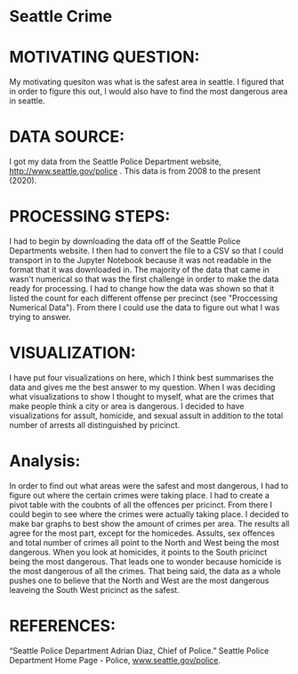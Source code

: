 # Seattle Crime
# MOTIVATING QUESTION:
My motivating quesiton was what is the safest area in seattle. I figured that in order to figure this out, I would also have to find the most dangerous area in seattle.

# DATA SOURCE:
I got my data from the Seattle Police Department website, http://www.seattle.gov/police . This data is from 2008 to the present (2020).   

# PROCESSING STEPS:
I had to begin by downloading the data off of the Seattle Police Departments website. I then had to convert the file to a CSV so that I could transport in to the Jupyter Notebook because it was not readable in the format that it was downloaded in. The majority of the data that came in wasn't numerical so that was the first challenge in order to make the data ready for processing. I had to change how the data was shown so that it listed the count for each different offense per precinct (see "Proccessing Numerical Data"). From there I could use the data to figure out what I was trying to answer.

# VISUALIZATION:
I have put four visualizations on here, which I think best summarises the data and gives me the best answer to my question. When I was deciding what visualizations to show I thought to myself, what are the crimes that make people think a city or area is dangerous. I decided to have visualizations for assult, homicide, and sexual assult in addition to the total number of arrests all distinguished by pricinct.

# Analysis:
In order to find out what areas were the safest and most dangerous, I had to figure out where the certain crimes were taking place. I had to create a pivot table with the coubnts of all the offences per pricinct. From there I could begin to see where the crimes were actually taking place. I decided to make bar graphs to best show the amount of crimes per area. The results all agree for the most part, except for the homicedes. Assults, sex offences and total number of crimes all point to the North and West being the most dangerous. When you look at homicides, it points to the South pricinct being the most dangerous. That leads one to wonder because homicide is the most dangerous of all the crimes. That being said, the data as a whole pushes one to believe that the North and West are the most dangerous leaveing the South West pricinct as the safest. 

# REFERENCES:
“Seattle Police Department Adrian Diaz, Chief of Police.” Seattle Police Department Home Page - Police, www.seattle.gov/police. 


